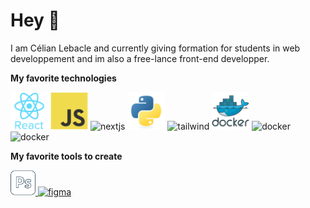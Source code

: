 # Hey 👋

I am Célian Lebacle and currently giving formation for students in web developpement and im also a free-lance front-end developper.

<b>My favorite technologies</b>

<div>
  <img src="https://raw.githubusercontent.com/devicons/devicon/master/icons/react/react-original-wordmark.svg" alt="react" width="60" height="60" style="max-width: 100%;"> </a>
  <img src="https://raw.githubusercontent.com/devicons/devicon/master/icons/javascript/javascript-original.svg" alt="javascript" width="60" height="60" style="max-width: 100%;">
  <img src="https://img.shields.io/badge/next%20js-000000?style=for-the-badge&logo=nextdotjs&logoColor=white" alt="nextjs" width="60"    
   height="60" data-canonical-src="https://cdn.worldvectorlogo.com/logos/nextjs-2.svg" style="max-width: 100%;"> 
  <img src="https://raw.githubusercontent.com/devicons/devicon/master/icons/python/python-original.svg" alt="python" width="60" height="60" style="max-width: 100%;"> </a>
  <img src="https://camo.githubusercontent.com/5734d0669fe22ce04a1cb989a156cd32c379875f6bca56d5210c9432824856d9/68747470733a2f2f7777772e766563746f726c6f676f2e7a6f6e652f6c6f676f732f7461696c77696e646373732f7461696c77696e646373732d69636f6e2e737667"     alt="tailwind" width="60" height="60" data-canonical-src="https://www.vectorlogo.zone/logos/tailwindcss/tailwindcss-icon.svg" style="max-width: 100%;"> 
  <img src="https://raw.githubusercontent.com/devicons/devicon/master/icons/docker/docker-original-wordmark.svg" alt="docker" width="60" height="60" style="max-width: 100%;"> 
  <img src="https://raw.githubusercontent.com/jmnote/z-icons/master/svg/git.svg" alt="docker" height="100"  style="max-width: 100%;"> 
    <img src="https://img.shields.io/badge/Node%20js-339933?style=for-the-badge&logo=nodedotjs&logoColor=white" alt="docker" height="40" style="max-width: 100%;"> 

  
</div>



<b>My favorite tools to create</b>

<a href="https://www.photoshop.com/en" rel="nofollow"> <img src="https://raw.githubusercontent.com/devicons/devicon/master/icons/photoshop/photoshop-line.svg" alt="photoshop" width="40" height="40" style="max-width: 100%;"> </a>
<a href="https://www.figma.com/" rel="nofollow"> <img src="https://camo.githubusercontent.com/ed93c2b000a76ceaad1503e7eb9356591b885227e82a36a005b9d3498b303ba5/68747470733a2f2f7777772e766563746f726c6f676f2e7a6f6e652f6c6f676f732f6669676d612f6669676d612d69636f6e2e737667" alt="figma" width="40" height="40" data-canonical-src="https://www.vectorlogo.zone/logos/figma/figma-icon.svg" style="max-width: 100%;"> </a>

<!--
**celianlb/celianlb** is a ✨ _special_ ✨ repository because its `README.md` (this file) appears on your GitHub profile.

Here are some ideas to get you started:

- 🔭 I’m currently working on ...
- 🌱 I’m currently learning ...
- 👯 I’m looking to collaborate on ...
- 🤔 I’m looking for help with ...
- 💬 Ask me about ...
- 📫 How to reach me: ...
- 😄 Pronouns: ...
- ⚡ Fun fact: ...
-->
